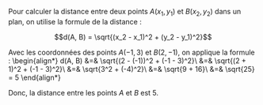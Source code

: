 Pour calculer la distance entre deux points $A(x_1, y_1)$ et $B(x_2, y_2)$ dans un plan, on utilise la formule de la distance :

$$d(A, B) = \sqrt{(x_2 - x_1)^2 + (y_2 - y_1)^2}$$

Avec les coordonnées des points $A(-1, 3)$ et $B(2, -1)$, on applique la formule :
\begin{align*}
d(A, B) &=& \sqrt{(2 - (-1))^2 + (-1 - 3)^2}\\
&=& \sqrt{(2 + 1)^2 + (-1 - 3)^2}\\
&=& \sqrt{3^2 + (-4)^2}\\
&=& \sqrt{9 + 16}\\
&=& \sqrt{25} = 5
\end{align*}

Donc, la distance entre les points $A$ et $B$ est $5$.
